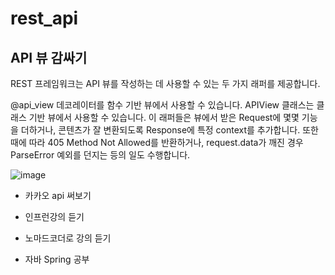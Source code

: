 # rest_api


<h2>API 뷰 감싸기</h2>
REST 프레임워크는 API 뷰를 작성하는 데 사용할 수 있는 두 가지 래퍼를 제공합니다.

@api_view 데코레이터를 함수 기반 뷰에서 사용할 수 있습니다.
APIView 클래스는 클래스 기반 뷰에서 사용할 수 있습니다.
이 래퍼들은 뷰에서 받은 Request에 몇몇 기능을 더하거나, 콘텐츠가 잘 변환되도록 Response에 특정 context를 추가합니다.
또한 때에 따라 405 Method Not Allowed를 반환하거나, request.data가 깨진 경우 ParseError 예외를 던지는 등의 일도 수행합니다.




![image](https://user-images.githubusercontent.com/81295661/136196809-5e37578e-1254-4bf3-9cfe-0a767f5b1b5b.png)



- 카카오 api 써보기

- 인프런강의 듣기 
- 노마드코더로 강의 듣기
- 자바 Spring 공부

